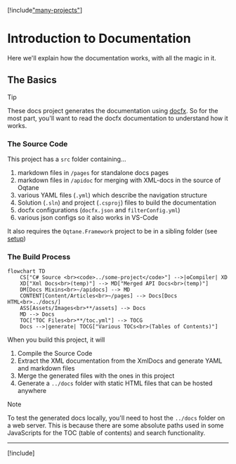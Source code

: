 ﻿---
uid: Abyss.Contribute.Docs.Introduction
---

[!include["many-projects"](./_docs-for-many-projects.md)]

# Introduction to Documentation

Here we'll explain how the documentation works, with all the magic in it.

## The Basics

> [!TIP]
> These docs project generates the documentation using [docfx](https://dotnet.github.io/docfx/).
> So for the most part, you'll want to read the docfx documentation
> to understand how it works.

### The Source Code

This project has a `src` folder containing...

1. markdown files in `/pages` for standalone docs pages
1. markdown files in `/apidoc` for merging with XML-docs in the source of Oqtane
1. various YAML files (`.yml`) which describe the navigation structure
1. Solution (`.sln`) and project (`.csproj`) files to build the documentation
1. docfx configurations (`docfx.json` and `filterConfig.yml`)
1. various json configs so it also works in VS-Code

It also requires the `Oqtane.Framework` project to be in a sibling folder (see [setup](./setup/index.md))

### The Build Process

```mermaid
flowchart TD
    CS["C# Source <br><code>../some-project</code>"] -->|⚙️Compiler| XD
    XD["Xml Docs<br>(temp)"] --> MD["Merged API Docs<br>(temp)"]
    DM[Docs Mixins<br>~/apidocs] --> MD
    CONTENT[Content/Articles<br>~/pages] --> Docs[Docs HTML<br>../docs/]
    ASS[Assets/Images<br>**/assets] --> Docs
    MD --> Docs
    TOC["TOC Files<br>**/toc.yml"] --> TOCG
    Docs -->|generate| TOCG["Various TOCs<br>(Tables of Contents)"]
```




When you build this project, it will

1. Compile the Source Code
1. Extract the XML documentation from the XmlDocs and generate YAML and markdown files
1. Merge the generated files with the ones in this project
1. Generate a `../docs` folder with static HTML files that can be hosted anywhere

> [!NOTE]
> To test the generated docs locally,
> you'll need to host the `../docs` folder on a web server.
> This is because there are some absolute paths used in some JavaScripts
> for the TOC (table of contents) and search functionality.


---

[!include[](~/shared/authors/iJungleboy/_main-author.md)]
